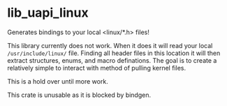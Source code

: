 # lib_uapi_linux
Generates bindings to your local &lt;linux/*.h> files!

This library currently does not work. When it does it will read your local `/usr/include/linux/` file. Finding all header files in this location it will then extract structures, enums, and macro definations. The goal is to create a relatively simple to interact with method of pulling kernel files. 

This is a hold over until more work.

This crate is unusable as it is blocked by bindgen.
